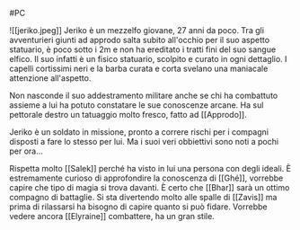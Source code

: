 #PC 

 ![[jeriko.jpeg]] Jeriko è un mezzelfo giovane, 27 anni da poco. Tra gli avventurieri giunti ad approdo salta subito all'occhio per il suo aspetto statuario, è poco sotto i 2m e non ha ereditato i tratti fini del suo sangue elfico. Il suo infatti è un fisico statuario, scolpito e curato in ogni dettaglio. I capelli cortissimi neri e la barba curata e corta svelano una maniacale attenzione all'aspetto. 

Non nasconde il suo addestramento militare anche se chi ha combattuto assieme a lui ha potuto constatare le sue conoscenze arcane. 
Ha sul pettorale destro un tatuaggio molto fresco, fatto ad [[Approdo]]. 

Jeriko è un soldato in missione, pronto a correre rischi per i compagni disposti a fare lo stesso per lui. Ma i suoi veri obbiettivi sono noti a pochi per ora... 

Rispetta molto [[Salek]] perché ha visto in lui una persona con degli ideali. 
È estremamente curioso di approfondire la conoscenza di [[Ghé]], vorrebbe capire che tipo di magia si trova davanti. 
È certo che [[Bhar]] sarà un ottimo compagno di battaglie. 
Si sta divertendo molto alle spalle di [[Zavis]] ma prima di rilassarsi ha bisogno di capire quanto si può fidare. 
Vorrebbe vedere ancora [[Elyraine]] combattere, ha un gran stile.